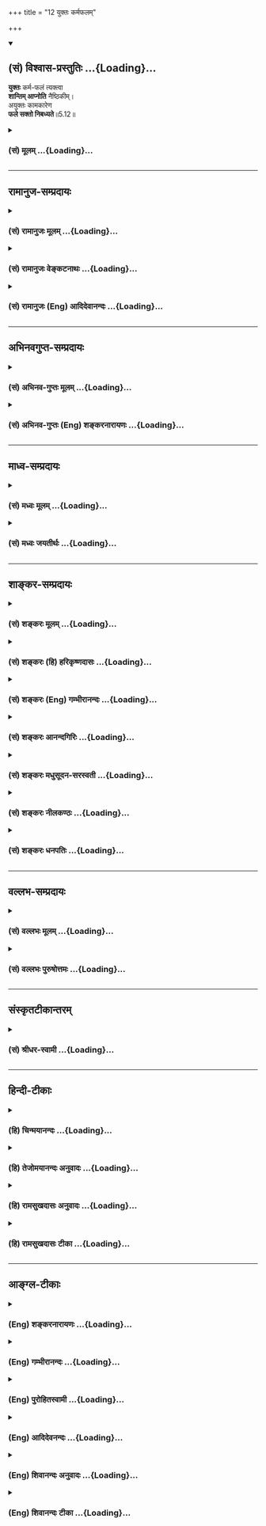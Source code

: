 +++
title = "12 युक्तः कर्मफलम्"

+++
<div class="js_include" newlevelforh1="2" title="(सं) विश्वास-प्रस्तुतिः" unfilled url="/purANam_vaiShNavam/mahAbhAratam/06-bhIShma-parva/03-bhagavad-gItA-parva/saMskRtam/vishvAsa-prastutiH/05_karma-saMnyAsa-yogaH/12_yuktaH_karmaphala.md">
<details open><summary><h2>(सं) विश्वास-प्रस्तुतिः ...{Loading}...</h2></summary>

**युक्तः** कर्म-फलं त्यक्त्वा  
**शान्तिम् आप्नोति** नैष्ठिकीम्।  
अयुक्तः कामकारेण  
**फले सक्तो निबध्यते**॥5.12॥
</details>
</div>
<div class="js_include collapsed" newlevelforh1="3" title="(सं) मूलम्" unfilled url="/purANam_vaiShNavam/mahAbhAratam/06-bhIShma-parva/03-bhagavad-gItA-parva/saMskRtam/mUlam/05_karma-saMnyAsa-yogaH/12_yuktaH_karmaphala.md">
<details><summary><h3>(सं) मूलम् ...{Loading}...</h3></summary>

युक्तः कर्मफलं त्यक्त्वा शान्तिमाप्नोति नैष्ठिकीम्।  
अयुक्तः कामकारेण फले सक्तो निबध्यते।।5.12।।
</details>
</div>


_________________
## रामानुज-सम्प्रदायः
<div class="js_include collapsed" newlevelforh1="3" title="(सं) रामानुजः मूलम्" unfilled url="/purANam_vaiShNavam/mahAbhAratam/06-bhIShma-parva/03-bhagavad-gItA-parva/saMskRtam/rAmAnujaH/mUlam/05_karma-saMnyAsa-yogaH/12_yuktaH_karmaphala.md">
<details><summary><h3>(सं) रामानुजः मूलम् ...{Loading}...</h3></summary>

।।5.12।।**युक्तः** आत्मव्यतिरिक्तफलेषु अचपलः आत्मैकप्रवणः **कर्मफलं
त्यक्त्वा** केवलात्मशुद्धये कर्मानुष्ठाय **नैष्ठिकीं शान्तिम् आप्नोति**
स्थिराम् आत्मानुभवरूपां निर्वृतिम् आप्नोति। **अयुक्तः**
आत्मव्यतिरिक्तफलेषु चपलः आत्मावलोकनविमुखः **कामकारेण फले सक्तः** कर्माणि
कुर्वन् नित्यं कर्मभिः **बध्यते** नित्यसंसारी भवति। अतः फलसङ्गरहित
इन्द्रियाकारेण परिणतायां प्रकृतौ कर्माणि संन्यस्य आत्मनो बन्धमोचनाय एव
कर्माणि कुर्वीत इति उक्तं भवति। अथ देहाकारपरिणतायां प्रकृतौ
कर्तृत्वसंन्यास उच्यते

</details>
</div>
<div class="js_include collapsed" newlevelforh1="3" title="(सं) रामानुजः वेङ्कटनाथः" unfilled url="/purANam_vaiShNavam/mahAbhAratam/06-bhIShma-parva/03-bhagavad-gItA-parva/saMskRtam/rAmAnujaH/venkaTanAthaH/05_karma-saMnyAsa-yogaH/12_yuktaH_karmaphala.md">
<details><summary><h3>(सं) रामानुजः वेङ्कटनाथः ...{Loading}...</h3></summary>

  
  
।।5.12।। एकस्यैव कर्मणो बन्धहेतुत्वं मोक्षहेतुत्वं च
फलसङ्गतदभावादिरूपसहकारिविशेषाद्युज्यत इतीममर्थं विशदयति युक्तः इति
श्लोकेन। अत्र युक्तशब्देन समाहितचेतस्त्वमुच्यते। तच्चात्र
फलान्तरविरक्तिपूर्वकमात्मप्रावण्यमेवेति व्यञ्जनाय
आत्मव्यतिरिक्तेत्याद्युक्तम्। कर्मफलं त्यक्त्वेति
वचनात्कर्मस्वरूपानुष्ठानं पूर्वोक्तमिहार्थसिद्धं दर्शितम्। नैष्ठिकीं
शान्तिमित्यनेन साक्षान्मोक्षप्रतीतिः स्यात्। तद्व्युदासायाह स्थिरामिति।
प्रकरणलब्धोऽयं विशेषः। निष्ठायां भवतीति नैष्ठिकी। कामकारेण इति न
स्वैराचारो विवक्षितः तस्य दूरनिरस्तत्वात्। अतः कामकर्तृकंप्रेरणं कामकारः
तेन यथाभिमतफलसङ्गमात्रं विवक्षितमित्याह कामकारेण फले सक्त इति। निबध्यत
इत्यत्रोपसर्गेण नितरां बन्धो विवक्षित इति दर्शयतिनित्यसंसारी भवतीति।
वर्तमानव्यपदेशाद्वा तथा विवक्षा।  
  

</details>
</div>
<div class="js_include collapsed" newlevelforh1="3" title="(सं) रामानुजः (Eng) आदिदेवानन्दः" unfilled url="/purANam_vaiShNavam/mahAbhAratam/06-bhIShma-parva/03-bhagavad-gItA-parva/saMskRtam/rAmAnujaH/english/AdidevAnandaH/05_karma-saMnyAsa-yogaH/12_yuktaH_karmaphala.md">
<details><summary><h3>(सं) रामानुजः (Eng) आदिदेवानन्दः ...{Loading}...</h3></summary>

5.12 A Yogin is one who has no hankering for fruits other than the self,
and who is exclusively devoted to the self. If a man renounces the fruits of actions and performs actions merely for the purification of himself, he attains lasting peace, i.e., he attains bliss which is of the form of lasting experience of the self. The unsteady person is one who is inclined towards fruits other than the self. He has turned himself away from the vision of the self. Being impelled by desire, he becomes attached to fruits of actions, and remains bound for ever by them. That is, he becomes a perpetual Samsarin or one involved in transmigratory cycle endlessly. What is said is this: Free of attachment for fruits and attributing one's actions to Prakrti which has developed into the form of senses, one should perform actions merely to free the self from bondage. Next, the shifting of agency to Prakrti, from which the body has come into existence, is described:

</details>
</div>


_________________
## अभिनवगुप्त-सम्प्रदायः
<div class="js_include collapsed" newlevelforh1="3" title="(सं) अभिनव-गुप्तः मूलम्" unfilled url="/purANam_vaiShNavam/mahAbhAratam/06-bhIShma-parva/03-bhagavad-gItA-parva/saMskRtam/abhinava-guptaH/mUlam/05_karma-saMnyAsa-yogaH/12_yuktaH_karmaphala.md">
<details><summary><h3>(सं) अभिनव-गुप्तः मूलम् ...{Loading}...</h3></summary>

।।5.12।। युक्त इति। नैष्ठिकीम् अपुनरावर्तिनीम्।

</details>
</div>
<div class="js_include collapsed" newlevelforh1="3" title="(सं) अभिनव-गुप्तः (Eng) शङ्करनारायणः" unfilled url="/purANam_vaiShNavam/mahAbhAratam/06-bhIShma-parva/03-bhagavad-gItA-parva/saMskRtam/abhinava-guptaH/english/shankaranArAyaNaH/05_karma-saMnyAsa-yogaH/12_yuktaH_karmaphala.md">
<details><summary><h3>(सं) अभिनव-गुप्तः (Eng) शङ्करनारायणः ...{Loading}...</h3></summary>

5.12 Yuktah etc. Highest : that from which there is no return.

</details>
</div>


_________________
## माध्व-सम्प्रदायः
<div class="js_include collapsed" newlevelforh1="3" title="(सं) मध्वः मूलम्" unfilled url="/purANam_vaiShNavam/mahAbhAratam/06-bhIShma-parva/03-bhagavad-gItA-parva/saMskRtam/madhvaH/mUlam/05_karma-saMnyAsa-yogaH/12_yuktaH_karmaphala.md">
<details><summary><h3>(सं) मध्वः मूलम् ...{Loading}...</h3></summary>

।।5.12।। पुनर्युक्त्यादिनियमनार्थं युक्तायुक्तफलमाह युक्त इति। युक्तो
योगयुक्तः।

</details>
</div>
<div class="js_include collapsed" newlevelforh1="3" title="(सं) मध्वः जयतीर्थः" unfilled url="/purANam_vaiShNavam/mahAbhAratam/06-bhIShma-parva/03-bhagavad-gItA-parva/saMskRtam/madhvaH/jayatIrthaH/05_karma-saMnyAsa-yogaH/12_yuktaH_karmaphala.md">
<details><summary><h3>(सं) मध्वः जयतीर्थः ...{Loading}...</h3></summary>

।।5.12।। तथापि युक्त इत्येतत् पुनरुक्तमित्यत आह **पुनरि**ति।
युक्तिर्योगः। आदिपदेन सन्न्यासः। युक्तायुक्तेत्युपलक्षणम्।
सन्न्यास्यसन्न्यासीत्यपि ग्राह्यम्। प्राक् सन्न्यासयोगौ मिलितावेव फलं
साधयतो नान्यतरपरित्यागेनान्यतर इति नियमज्ञापनार्थं तयोः फलमुक्तम्।
इदानीं तु तावेव मोक्षसाधनम् न तु तदुभयत्यागेनान्यदिति नियमज्ञापनाय
योगसन्न्यासवतस्तदुभयाभाववतश्च मुक्तिसंसारविस्तारलक्षणं फलमाहेत्यर्थः।
युक्तशब्दस्य सहिताद्यर्थनिवारणायार्थमाह **युक्त** इति।

</details>
</div>


_________________
## शाङ्कर-सम्प्रदायः
<div class="js_include collapsed" newlevelforh1="3" title="(सं) शङ्करः मूलम्" unfilled url="/purANam_vaiShNavam/mahAbhAratam/06-bhIShma-parva/03-bhagavad-gItA-parva/saMskRtam/shankaraH/mUlam/05_karma-saMnyAsa-yogaH/12_yuktaH_karmaphala.md">
<details><summary><h3>(सं) शङ्करः मूलम् ...{Loading}...</h3></summary>

।।5.12।। **युक्तः** ईश्वराय कर्माणि करोमि न मम फलाय इत्येवं समाहितः सन्
**कर्मफलं त्यक्त्वा** परित्यज्य शान्तिं मोक्षाख्याम् **आप्नोति
नैष्ठिकीं** निष्ठायां भवां
सत्त्वशुद्धिज्ञानप्राप्तिसर्वकर्मसंन्यासज्ञाननिष्ठाक्रमेणेति वाक्यशेषः।
यस्तु पुनः अयुक्तः असमाहितः **कामकारेण** करणं कारः कामस्य कारः कामकारः
तेन कामकारेण कामप्रेरिततयेत्यर्थः मम फलाय इदं करोमि कर्म इत्येवं **फले
सक्तः निबध्यते।** अतः त्वं युक्तो भव इत्यर्थः।। यस्तु परमार्थदर्शी सः

</details>
</div>
<div class="js_include collapsed" newlevelforh1="3" title="(सं) शङ्करः (हि) हरिकृष्णदासः" unfilled url="/purANam_vaiShNavam/mahAbhAratam/06-bhIShma-parva/03-bhagavad-gItA-parva/saMskRtam/shankaraH/hindI/harikRShNadAsaH/05_karma-saMnyAsa-yogaH/12_yuktaH_karmaphala.md">
<details><summary><h3>(सं) शङ्करः (हि) हरिकृष्णदासः ...{Loading}...</h3></summary>

।।5.12।। क्योंकि सब कर्म ईश्वरके लिये ही हैं मेरे फलके लिये नहीं इस
प्रकार निश्चयवाला योगी कर्मफलका त्याग करके ज्ञाननिष्ठामें होनेवाली
मोक्षरूप परम शान्तिको प्राप्त हो जाता है। यहाँ पहले अन्तःकरणकी शुद्धि
फिर ज्ञानप्राप्ति फिर सर्वकर्मसंन्यासरूप ज्ञाननिष्ठाकी प्राप्ति इस
प्रकार क्रमसे परम शान्तिको प्राप्त होता है इतना वाक्य अधिक समझ लेना
चाहिये। परंतु जो अयुक्त है अर्थात् उपर्युक्त निश्चयवाला नहीं है वह कामकी
प्रेरणासे अपने फलके लिये यह कर्म मैं करता हूँ इस प्रकार फलमें आसक्त होकर
बँधता है। इसलिये तू युक्त हो अर्थात् उपर्युक्त निश्चयवाला हो यह अभिप्राय
है। करणका नाम कार है कामके करणका नाम कामकार है उसमें तृतीया विभक्ति
जो़ड़नेसे कामके कारणसे अर्थात् कामकी प्रेरणासे यह अर्थ हुआ।

</details>
</div>
<div class="js_include collapsed" newlevelforh1="3" title="(सं) शङ्करः (Eng) गम्भीरानन्दः" unfilled url="/purANam_vaiShNavam/mahAbhAratam/06-bhIShma-parva/03-bhagavad-gItA-parva/saMskRtam/shankaraH/english/gambhIrAnandaH/05_karma-saMnyAsa-yogaH/12_yuktaH_karmaphala.md">
<details><summary><h3>(सं) शङ्करः (Eng) गम्भीरानन्दः ...{Loading}...</h3></summary>

5.12 Tyaktva, giving up; karma-phalam, the result of work; yuktah, by
becoming resolute in faith, by having this conviction thus-'Actions are
for God, not for my gain'; apnoti, attains; santim, Peace, called
Liberation; naisthikim arising from steadfastness. It is to be
understood that he attains this through the stages of purification of
the heart, acisition of Knowledge, renunciation of all actions, and
steadfastness in Knowledge. On the other hand, however, he who is
ayuktah, lacking in resolute faith; he, phale saktah, being attached to
result; thinking, 'I am doing this work for my gain'; kama-karena, under
the impulsion of desire-kara is the same as karana (action); the action
of desire (kama-kara; under that impulsion of desire, i.e. being
prompted by desire; nibadhyate, gets bound. Therefore you become
resolute in faith. This is the idea. But one who has experienced the
supreme Reality-

</details>
</div>
<div class="js_include collapsed" newlevelforh1="3" title="(सं) शङ्करः आनन्दगिरिः" unfilled url="/purANam_vaiShNavam/mahAbhAratam/06-bhIShma-parva/03-bhagavad-gItA-parva/saMskRtam/shankaraH/AnandagiriH/05_karma-saMnyAsa-yogaH/12_yuktaH_karmaphala.md">
<details><summary><h3>(सं) शङ्करः आनन्दगिरिः ...{Loading}...</h3></summary>

।।5.12।। इतश्च सङ्गं त्यक्त्वा कर्मानुष्ठानं त्वया कर्तव्यमित्याह
**यस्माच्चेति।** युक्तः सन्फलं त्यक्त्वा कर्म कुर्वन्मोक्षाख्यां शान्तिं
यस्मादाप्नोति तस्माच्च त्वया सङ्गं त्यक्त्वा कर्म कर्तव्यमिति योजना।
विपक्षे दोषमाह **अयुक्त इति।** युक्तत्वं व्याकरोति **ईश्वरायेति।** फलं
परित्यज्य कर्म कुर्वन्निति शेषः। नैष्ठिकी शान्तिरित्येतदेव विशदयति
**सत्त्वेति।** द्वितीयमर्धं विभजते **यस्त्विति।** असमाधाने दोषादर्जुनस्य
नियोगं दर्शयति **अतस्त्वमिति।**

</details>
</div>
<div class="js_include collapsed" newlevelforh1="3" title="(सं) शङ्करः मधुसूदन-सरस्वती" unfilled url="/purANam_vaiShNavam/mahAbhAratam/06-bhIShma-parva/03-bhagavad-gItA-parva/saMskRtam/shankaraH/madhusUdana-sarasvatI/05_karma-saMnyAsa-yogaH/12_yuktaH_karmaphala.md">
<details><summary><h3>(सं) शङ्करः मधुसूदन-सरस्वती ...{Loading}...</h3></summary>

।।5.12।। कर्तृत्वाभिमानसाम्येऽपि तेनैव कर्मणा कश्चिन्मुच्यते कश्चित्तु
बध्यत इति वैषम्ये को हेतुरिति तत्राह युक्तः ईश्वरायैवैतानि कर्माणि न मभ
फलायेत्येवमभिप्रायवान्कर्मफलं त्यक्त्वा कर्माणि कुर्वन् शान्तिं
मोक्षाख्यामाप्नोति। नैष्ठिकीं सत्त्वशुद्धिं
नित्यानित्यवस्तुविवेकसंन्यासज्ञाननिष्ठाक्रमेण जातामिति यावत्। यस्तु
पुनरयुक्त ईश्वरायैवैतानि कर्माणि न मम फलायेत्यभिप्रायशून्यः स कामकारेण
कामतः प्रवृत्त्या मम फलायैवेदं कर्म करोमीति फले सक्तो निबध्यते
कर्मभिर्नितरां संसारबन्धं प्राप्नोति। यस्मादेवं तस्मात्त्वमपि युक्तः
सन्कर्माणि कुर्विति वाक्यशेषः।

</details>
</div>
<div class="js_include collapsed" newlevelforh1="3" title="(सं) शङ्करः नीलकण्ठः" unfilled url="/purANam_vaiShNavam/mahAbhAratam/06-bhIShma-parva/03-bhagavad-gItA-parva/saMskRtam/shankaraH/nIlakaNThaH/05_karma-saMnyAsa-yogaH/12_yuktaH_karmaphala.md">
<details><summary><h3>(सं) शङ्करः नीलकण्ठः ...{Loading}...</h3></summary>

।।5.12।। किंच **युक्त इति।** युक्तो ब्रह्मण्याधाय
कर्माणीत्यादिनोक्तलक्षणः कर्मणां फलं त्यक्त्वा ईश्वरे समर्प्य शान्तिं
कैवल्यं नैष्ठिकीं सत्वशुद्ध्यादिक्रमप्राप्तब्रह्मनिष्ठाफलभूतां
प्राप्नोति। अयुक्तस्तद्विपरीतः कामकारेण स्वैरवृत्त्या फले सक्तः सन्
नितरां बध्यते।

</details>
</div>
<div class="js_include collapsed" newlevelforh1="3" title="(सं) शङ्करः धनपतिः" unfilled url="/purANam_vaiShNavam/mahAbhAratam/06-bhIShma-parva/03-bhagavad-gItA-parva/saMskRtam/shankaraH/dhanapatiH/05_karma-saMnyAsa-yogaH/12_yuktaH_karmaphala.md">
<details><summary><h3>(सं) शङ्करः धनपतिः ...{Loading}...</h3></summary>

।।5.12।। न केवलं सत्त्वशुद्य्धर्थमेव कर्माण्यनुष्ठेयान्यपितु परंपरया
मोक्षायापीत्याह **युक्त इति।** युक्तः परमेश्वराय कर्माणि न मम
फलायेत्येवं समाहितः सन् फर्मफलं परित्यज्य शान्तिं मोक्षाख्यां नैष्ठिकीं
निष्ठायां भवां सत्त्वशुद्धिज्ञानप्राप्तिसर्वकर्मसंन्यासज्ञाननिष्ठाक्रमेण
प्राप्नोति। विपक्षे दोषमाह। यस्तु पुनरयुक्तोऽसमाहितः कामकारेण
कामप्रेरणया फलार्थमिदं कर्म करोमीत्येवं फले सक्तः स निबध्यतेऽतस्त्वं
युक्तः सन् कर्माणि कुर्वित्यभिप्रायः।

</details>
</div>


_________________
## वल्लभ-सम्प्रदायः
<div class="js_include collapsed" newlevelforh1="3" title="(सं) वल्लभः मूलम्" unfilled url="/purANam_vaiShNavam/mahAbhAratam/06-bhIShma-parva/03-bhagavad-gItA-parva/saMskRtam/vallabhaH/mUlam/05_karma-saMnyAsa-yogaH/12_yuktaH_karmaphala.md">
<details><summary><h3>(सं) वल्लभः मूलम् ...{Loading}...</h3></summary>

।।5.12।। एवं च योगेन कर्मकरणे मोक्षं विपरीते बन्धनं चाह युक्त इति।
शान्तिः फलं तत्र च बन्धः।

</details>
</div>
<div class="js_include collapsed" newlevelforh1="3" title="(सं) वल्लभः पुरुषोत्तमः" unfilled url="/purANam_vaiShNavam/mahAbhAratam/06-bhIShma-parva/03-bhagavad-gItA-parva/saMskRtam/vallabhaH/puruShottamaH/05_karma-saMnyAsa-yogaH/12_yuktaH_karmaphala.md">
<details><summary><h3>(सं) वल्लभः पुरुषोत्तमः ...{Loading}...</h3></summary>

  
  
।।5.12।। ननु साधनदशायां फलत्यागेन कर्मकरणं किम्प्रयोजनकं इत्याशङ्क्याह
युक्त इति। युक्तो भगवद्भजनैकनिष्ठः सन् कर्मफलं त्यक्त्वा
भगवदाज्ञारूपत्वेन कर्म करोति स नैष्ठिकीं भगवत्तोपरूपां शान्तिं
भगवदाज्ञाकरणाभावं तापरहितभगवदाज्ञाकरणतोपरूपां प्राप्नोतीत्यर्थः। अतः
साधनदशायामपि भगवदाज्ञात्वेन कर्मकरणमुत्तममिति भावः। अभगवदीयस्तु फलाशया
कर्मकरणेन बद्धो भवतीत्याह अयुक्त इति। अयुक्तः अभगवदीयः कामकारेण कामनया
प्रवृत्तः फले सक्तः सन्निबध्यते नितरां बद्धो भवति। न भगवत्सम्बन्धं
प्राप्नोतीत्यर्थः।  
  

</details>
</div>


_________________
## संस्कृतटीकान्तरम्
<div class="js_include collapsed" newlevelforh1="3" title="(सं) श्रीधर-स्वामी" unfilled url="/purANam_vaiShNavam/mahAbhAratam/06-bhIShma-parva/03-bhagavad-gItA-parva/saMskRtam/shrIdhara-svAmI/05_karma-saMnyAsa-yogaH/12_yuktaH_karmaphala.md">
<details><summary><h3>(सं) श्रीधर-स्वामी ...{Loading}...</h3></summary>

।।5.12।। ननु तेनैव कर्मणा कश्चिन्मुच्यते कश्चिद्बध्यत इति व्यवस्था कथमत
आह **युक्त इति।** युक्तः परमेश्वरैकनिष्ठः सन्कर्मणां फलं त्यक्त्वा
कर्माणि कुर्वन्नात्यन्तिकीं शान्तिं मोक्षं प्राप्नोति। अयुक्तस्तु
बहिर्मुखः कामकारेण कामतः प्रवृत्त्या फले आसक्तो नितरां बन्धं प्राप्नोति।

</details>
</div>


_________________
## हिन्दी-टीकाः
<div class="js_include collapsed" newlevelforh1="3" title="(हि) चिन्मयानन्दः" unfilled url="/purANam_vaiShNavam/mahAbhAratam/06-bhIShma-parva/03-bhagavad-gItA-parva/hindI/chinmayAnandaH/05_karma-saMnyAsa-yogaH/12_yuktaH_karmaphala.md">
<details><summary><h3>(हि) चिन्मयानन्दः ...{Loading}...</h3></summary>

।।5.12।। कर्मफल की प्राप्ति की चिन्ताओं से मुक्त होकर सम्यक् प्रकार से
कर्माचरण के द्वारा कर्मयोगी को अनिर्वचनीय शान्ति प्राप्त होती है। यह
शान्ति आर्थिक अथवा राजनैतिक परिस्थितियों द्वारा उत्पन्न की जाने वाली कोई
वस्तु नहीं है। संविधान बनाने वाली संस्थाओं तथा अन्तर्राष्ट्रीय संगठनों
के द्वारा भी इस शान्ति को स्थापित नहीं किया जा सकता। यह तो मनुष्य के मन
की वह स्थिति है जबकि उसका आन्तरिक संसार विक्षुब्ध करने वाले विचारों के
मदोन्मत्त तूफानों से विचलित नहीं होता। शान्ति एक अखण्डानुभूति एवं एक
संगठित व्यक्तित्व को सुरभि है। यज्ञ भावना से कर्म करते हुए इस शान्ति को
प्राप्त करना ही यहां प्रतिपादित क्रांतिकारी सिद्धांत है। जब साधक
कर्तृत्व के अभिमान और फल की आसक्ति का त्याग करके अपने कर्तव्य कर्म करता
है तब उसे कर्मयोग निष्ठा की शान्ति शीघ्र ही प्राप्त होती है। इसी बात पर
अधिक बल देने के लिये भगवान् कहते हैं कि कर्मयोगी के विपरीत जो अयुक्त
पुरुष है वह अभिमान तथा फलासक्ति के कारण अपने ही कर्मों से बँधता है। जो
औषधि कम मात्रा में उपचार का कार्य करती है उसी का अधिक मात्रा में सेवन
मृत्यु का कारण बन सकता है जैसे नींद की गोलियाँ। जो शस्त्र आत्मरक्षण का
साधन है वही आत्महनन का भी कारण बन सकता है। इसी प्रकार जगत् में अविवेक से
कार्य करने पर संतोष और आनन्द के आलोक के मिलन के स्थान पर दृढ़तर बन्धन और
अथाह अन्धकारमय जीवन प्राप्त होता है। इसका एकमात्र कारण है हमारी किसी
फलविशेष के लिए कामना। भविष्य मे अपने मन के अनुकूल स्थिति को चाहने का नाम
है कामना अथवा इच्छा। यदि एक मेंढक अपना विस्तार करता हुआ बैल के आकार का
बनने का प्रयत्न करे तो उसका अन्त दुखपूर्ण ही होगा। एक परिच्छिन्न
सार्मथ्य का जीव स्वयं के अनुकूल और इष्ट परिस्थिति का निर्माण करने में
सर्वथा असमर्थ है। उसका प्रयत्न उस मेढक के समान ही होने के कारण
अविवेकपूर्ण है। उसको यह समझना चाहिए कि कर्म करने में वह स्वतन्त्र है
परन्तु कर्मफल अनेक नियमों के अनुसार प्राप्त होने के कारण फल प्राप्ति में
वह परवश है। इसलिए किसी फलविशेष में आसक्त होकर उसका आग्रह रखना केवल
अज्ञान के सिवाय और कुछ नहीं। परन्तु जो परमार्थदर्शी हैं उसके विषय में
कहते हैं

</details>
</div>
<div class="js_include collapsed" newlevelforh1="3" title="(हि) तेजोमयानन्दः अनुवादः" unfilled url="/purANam_vaiShNavam/mahAbhAratam/06-bhIShma-parva/03-bhagavad-gItA-parva/hindI/tejomayAnandaH/anuvAdaH/05_karma-saMnyAsa-yogaH/12_yuktaH_karmaphala.md">
<details><summary><h3>(हि) तेजोमयानन्दः अनुवादः ...{Loading}...</h3></summary>

।।5.12।। युक्त पुरुष कर्मफल का त्याग करके परम शान्ति को प्राप्त होता
है; और अयुक्त पुरुष फल में आसक्त हुआ कामना के द्वारा बँधता है।।

</details>
</div>
<div class="js_include collapsed" newlevelforh1="3" title="(हि) रामसुखदासः अनुवादः" unfilled url="/purANam_vaiShNavam/mahAbhAratam/06-bhIShma-parva/03-bhagavad-gItA-parva/hindI/rAmasukhadAsaH/anuvAdaH/05_karma-saMnyAsa-yogaH/12_yuktaH_karmaphala.md">
<details><summary><h3>(हि) रामसुखदासः अनुवादः ...{Loading}...</h3></summary>

।।5.12।। कर्मयोगी कर्मफलका त्याग करके नैष्ठिकी शान्तिको प्राप्त होता है।
परन्तु सकाम मनुष्य कामनाके कारण फलमें आसक्त होकर बँध जाता है।

</details>
</div>
<div class="js_include collapsed" newlevelforh1="3" title="(हि) रामसुखदासः टीका" unfilled url="/purANam_vaiShNavam/mahAbhAratam/06-bhIShma-parva/03-bhagavad-gItA-parva/hindI/rAmasukhadAsaH/TIkA/05_karma-saMnyAsa-yogaH/12_yuktaH_karmaphala.md">
<details><summary><h3>(हि) रामसुखदासः टीका ...{Loading}...</h3></summary>

5.12।।***व्याख्या--*'युक्तः'--**इस पदका अर्थ प्रसङ्गके अनुसार लिया
जाता है; जैसे--इसी अध्यायके आठवें श्लोकमें अपनेको अकर्ता माननेवाले
साङ्ख्ययोगीके लिये **'युक्तः'** पद आया है, ऐसे ही यहाँ कर्मफलका त्याग
करनेवाले कर्मयोगीके लिये **'युक्तः'** पद आया है। जिनका उद्देश्य 'समता' है
वे सभी पुरुष युक्त अर्थात् योगी हैं। यहाँ कर्मयोगीका प्रकरण चल रहा है,
इसलिये यहाँ '**युक्तः'** पद ऐसे कर्मयोगीके लिये आया है, जिसकी बुद्धि
व्यवसायात्मिका होनेसे जिसमें सांसारिक कामनाओंका अभाव हो गया है।

</details>
</div>


_________________
## आङ्ग्ल-टीकाः
<div class="js_include collapsed" newlevelforh1="3" title="(Eng) शङ्करनारायणः" unfilled url="/purANam_vaiShNavam/mahAbhAratam/06-bhIShma-parva/03-bhagavad-gItA-parva/english/shankaranArAyaNaH/05_karma-saMnyAsa-yogaH/12_yuktaH_karmaphala.md">
<details><summary><h3>(Eng) शङ्करनारायणः ...{Loading}...</h3></summary>

5.12. Having abandoned \[the attachment for\] the fruit of actions, the master of Yoga attains the highest Peace. \[But\] the person, other than the master of Yoga, attached to the fruit of action, is bound by his action born of desire.

</details>
</div>
<div class="js_include collapsed" newlevelforh1="3" title="(Eng) गम्भीरानन्दः" unfilled url="/purANam_vaiShNavam/mahAbhAratam/06-bhIShma-parva/03-bhagavad-gItA-parva/english/gambhIrAnandaH/05_karma-saMnyAsa-yogaH/12_yuktaH_karmaphala.md">
<details><summary><h3>(Eng) गम्भीरानन्दः ...{Loading}...</h3></summary>

5.12 Giving up the result of work by becoming resolute in faith, one attains Peace arising from steadfastness. One who is lacking in resolute faith, being attached to the result under the impulsion of desire,
becomes bound.

</details>
</div>
<div class="js_include collapsed" newlevelforh1="3" title="(Eng) पुरोहितस्वामी" unfilled url="/purANam_vaiShNavam/mahAbhAratam/06-bhIShma-parva/03-bhagavad-gItA-parva/english/purohitasvAmI/05_karma-saMnyAsa-yogaH/12_yuktaH_karmaphala.md">
<details><summary><h3>(Eng) पुरोहितस्वामी ...{Loading}...</h3></summary>

5.12 Having abandoned the fruit of action, he wins eternal peace. Others unacquainted with spirituality, led by desire and clinging to the benefit which they think will follow their actions, become entangled in them.

</details>
</div>
<div class="js_include collapsed" newlevelforh1="3" title="(Eng) आदिदेवनन्दः" unfilled url="/purANam_vaiShNavam/mahAbhAratam/06-bhIShma-parva/03-bhagavad-gItA-parva/english/AdidevanandaH/05_karma-saMnyAsa-yogaH/12_yuktaH_karmaphala.md">
<details><summary><h3>(Eng) आदिदेवनन्दः ...{Loading}...</h3></summary>

5.12 A Yogin, renouncing the fruits of his actions, attains lasting peace. But the unsteady man who is attached to fruits of actions, being impelled by desire, is bound.

</details>
</div>
<div class="js_include collapsed" newlevelforh1="3" title="(Eng) शिवानन्दः अनुवादः" unfilled url="/purANam_vaiShNavam/mahAbhAratam/06-bhIShma-parva/03-bhagavad-gItA-parva/english/shivAnandaH/anuvAdaH/05_karma-saMnyAsa-yogaH/12_yuktaH_karmaphala.md">
<details><summary><h3>(Eng) शिवानन्दः अनुवादः ...{Loading}...</h3></summary>

5.12 The united one (the well poised or the harmonised) having abandoned the fruit of action attains to the eternal peace: the non-united only
(the unsteady or the unbalanced) impelled by desire, attached to the fruit, is bound.

</details>
</div>
<div class="js_include collapsed" newlevelforh1="3" title="(Eng) शिवानन्दः टीका" unfilled url="/purANam_vaiShNavam/mahAbhAratam/06-bhIShma-parva/03-bhagavad-gItA-parva/english/shivAnandaH/TIkA/05_karma-saMnyAsa-yogaH/12_yuktaH_karmaphala.md">
<details><summary><h3>(Eng) शिवानन्दः टीका ...{Loading}...</h3></summary>

5.12 युक्तः the united one (the well poised); कर्मफलम् fruit of action;
त्यक्त्वा having abandoned; शान्तिम् peace; आप्नोति attains; नैष्ठिकीम्
final; अयुक्तः the nonunited one; कामकारेण impelled by desire; फले in the fruit (of action); सक्तः attached; निबध्यते is bound.Commentary Santim naishthikim is interpreted as peace born of devotion of steadfastness. The harmonious man who does actions for the sake of the Lord without expectation of the fruit and who says; I do actions for my Lord only; not for my personal gain or profit; attains to the peace born of devotion; through the following four stages; viz.; purity of mind;
the attainment of knowledge; renunciation of actions; and steadiness in wisdom. But the unbalanced or the unharmonised man who is led by desire and who is attached to the fruits of the actions and who says; I have done such and such an action I will get such and such a fruit; is firmly bound.

</details>
</div>
